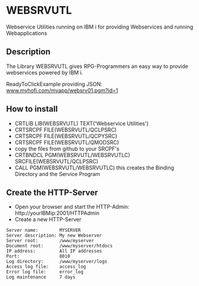 # WEBSRVUTL
Webservice Utilities running on IBM i for providing Webservices and running Webapplications

## Description

The Library WEBSRVUTL gives RPG-Programmers an easy way to provide webservices powered by IBM i.

ReadyToClickExample providing JSON: www.myhofi.com/myapp/websrv01.pgm?id=1

## How to install

* CRTLIB LIB(WEBSRVUTL) TEXT('Webservice Utilities')
* CRTSRCPF FILE(WEBSRVUTL/QCLPSRC)
* CRTSRCPF FILE(WEBSRVUTL/QCPYSRC)
* CRTSRCPF FILE(WEBSRVUTL/QMODSRC)
* copy the files from github to your SRCPF's
* CRTBNDCL PGM(WEBSRVUTL/WEBSRVUTLC) SRCFILE(WEBSRVUTL/QCLPSRC)
* CALL PGM(WEBSRVUTL/WEBSRVUTLC) this creates the Binding Directory and the Service Program

## Create the HTTP-Server

* Open your browser and start the HTTP-Admin: http://yourIBMip:2001/HTTPAdmin
* Create a new HTTP-Server
```
Server name:        MYSERVER
Server description: My new Webserver
Server root:        /www/myserver
Document root:      /www/myserver/htdocs
IP address:         All IP addresses
Port:               8010
Log directory:      /www/myserver/logs
Access log file:    access_log
Error log file:     error_log
Log maintenance     7 days
```

 
